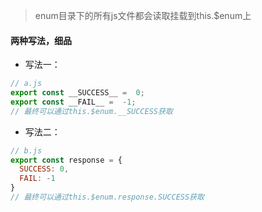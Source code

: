 > enum目录下的所有js文件都会读取挂载到this.$enum上

#### 两种写法，细品

- 写法一：
```javascript
// a.js
export const __SUCCESS__ =  0;
export const __FAIL__ =  -1;
// 最终可以通过this.$enum.__SUCCESS获取
```

- 写法二：
```javascript
// b.js
export const response = {
  SUCCESS: 0,
  FAIL: -1
}
// 最终可以通过this.$enum.response.SUCCESS获取
```

